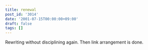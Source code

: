 ```yaml
---
title: renewal
post_id: '3014'
date: '2001-07-15T00:00:00+09:00'
draft: false
tags: []
---
```


Rewriting without disciplining again. Then link arrangement is done.